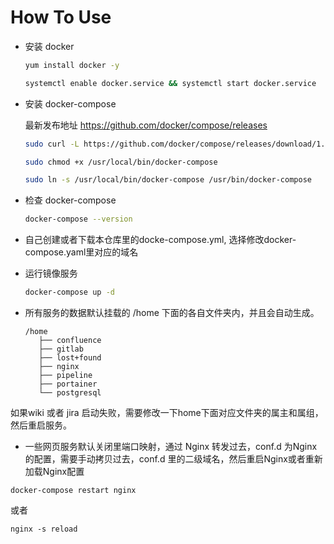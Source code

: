 How To Use
===

- 安装 docker
  ```bash
  yum install docker -y
  
  systemctl enable docker.service && systemctl start docker.service
  ```

- 安装 docker-compose

  最新发布地址 https://github.com/docker/compose/releases

  ```bash
  sudo curl -L https://github.com/docker/compose/releases/download/1.25.4/docker-compose-`uname -s`-`uname -m` -o /usr/local/bin/docker-compose

  sudo chmod +x /usr/local/bin/docker-compose

  sudo ln -s /usr/local/bin/docker-compose /usr/bin/docker-compose
  ```

- 检查 docker-compose

  ```bash
  docker-compose --version
  ```

- 自己创建或者下载本仓库里的docke-compose.yml, 选择修改docker-compose.yaml里对应的域名

- 运行镜像服务
  ```bash
  docker-compose up -d
  ```
  
 - 所有服务的数据默认挂载的 /home 下面的各自文件夹内，并且会自动生成。
   ```
   /home
      ├── confluence
      ├── gitlab
      ├── lost+found
      ├── nginx
      ├── pipeline
      ├── portainer
      └── postgresql
   ```
 如果wiki 或者 jira 启动失败，需要修改一下home下面对应文件夹的属主和属组，然后重启服务。
 
 - 一些网页服务默认关闭里端口映射，通过 Nginx 转发过去，conf.d 为Nginx的配置，需要手动拷贝过去，conf.d 里的二级域名，然后重启Nginx或者重新加载Nginx配置
 ```
 docker-compose restart nginx
 ```
 或者
 ```
 nginx -s reload
 ```
 
